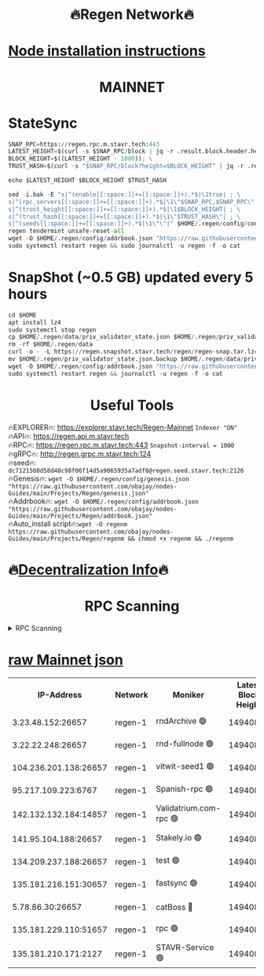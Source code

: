 <h1 align="center"> 🔥Regen Network🔥</h1>

[Node installation instructions](https://github.com/obajay/nodes-Guides/tree/main/Projects/Regen)
=
<h1 align="center"> MAINNET</h1>

# StateSync
```python
SNAP_RPC=https://regen.rpc.m.stavr.tech:443
LATEST_HEIGHT=$(curl -s $SNAP_RPC/block | jq -r .result.block.header.height); \
BLOCK_HEIGHT=$((LATEST_HEIGHT - 1000)); \
TRUST_HASH=$(curl -s "$SNAP_RPC/block?height=$BLOCK_HEIGHT" | jq -r .result.block_id.hash)

echo $LATEST_HEIGHT $BLOCK_HEIGHT $TRUST_HASH

sed -i.bak -E "s|^(enable[[:space:]]+=[[:space:]]+).*$|\1true| ; \
s|^(rpc_servers[[:space:]]+=[[:space:]]+).*$|\1\"$SNAP_RPC,$SNAP_RPC\"| ; \
s|^(trust_height[[:space:]]+=[[:space:]]+).*$|\1$BLOCK_HEIGHT| ; \
s|^(trust_hash[[:space:]]+=[[:space:]]+).*$|\1\"$TRUST_HASH\"| ; \
s|^(seeds[[:space:]]+=[[:space:]]+).*$|\1\"\"|" $HOME/.regen/config/config.toml
regen tendermint unsafe-reset-all
wget -O $HOME/.regen/config/addrbook.json "https://raw.githubusercontent.com/obajay/nodes-Guides/main/Projects/Regen/addrbook.json"
sudo systemctl restart regen && sudo journalctl -u regen -f -o cat
```
# SnapShot (~0.5 GB) updated every 5 hours
```python
cd $HOME
apt install lz4
sudo systemctl stop regen
cp $HOME/.regen/data/priv_validator_state.json $HOME/.regen/priv_validator_state.json.backup
rm -rf $HOME/.regen/data
curl -o - -L https://regen.snapshot.stavr.tech/regen/regen-snap.tar.lz4 | lz4 -c -d - | tar -x -C $HOME/.regen --strip-components 2
mv $HOME/.regen/priv_validator_state.json.backup $HOME/.regen/data/priv_validator_state.json
wget -O $HOME/.regen/config/addrbook.json "https://raw.githubusercontent.com/obajay/nodes-Guides/main/Projects/Regen/addrbook.json"
sudo systemctl restart regen && journalctl -u regen -f -o cat
```

 <h1 align="center"> Useful Tools</h1>

🔥EXPLORER🔥:     https://explorer.stavr.tech/Regen-Mainnet        `Indexer "ON"` \
🔥API🔥:          https://regen.api.m.stavr.tech \
🔥RPC🔥:          https://regen.rpc.m.stavr.tech:443              `Snapshot-interval = 1000` \
🔥gRPC🔥:         http://regen.grpc.m.stavr.tech:124 \
🔥seed🔥:      `dc7121500d58d40c98f06f14d5a9065935a7adf6@regen.seed.stavr.tech:2126` \
🔥Genesis🔥:   `wget -O $HOME/.regen/config/genesis.json "https://raw.githubusercontent.com/obajay/nodes-Guides/main/Projects/Regen/genesis.json"` \
🔥Addrbook🔥:  `wget -O $HOME/.regen/config/addrbook.json "https://raw.githubusercontent.com/obajay/nodes-Guides/main/Projects/Regen/addrbook.json"` \
🔥Auto_install script🔥:`wget -O regenm https://raw.githubusercontent.com/obajay/nodes-Guides/main/Projects/Regen/regenm && chmod +x regenm && ./regenm`

🔥[Decentralization Info](https://github.com/obajay/StateSync-snapshots/tree/main/Projects/Regen/Decentralization)🔥
=
<h1 align="center"> RPC Scanning</h1>

<details>
<summary>RPC Scanning</summary>

<h2 align="center"> We scan nodes in real time every 4 hours. And we provide the final result of RPC endpoints.
We cannot influence the operation of these nodes in any way. </h2>


```python
If Voting Power is higher than 0 --> then the Node is a validator of the network and may be subject to attack and be a potential threat to the chain.
```
```python
We marked such validators with a red symbol
```

</details>

[raw Mainnet json](https://rpc-check.regenm.stavr.tech/regenm/rpc-regenm-result.json)
=


<table><tr><th>IP-Address</th><th>Network</th><th>Moniker</th><th>Latest Block Height</th><th>Earliest Block Height</th><th>Catching Up</th><th>Tx Index</th><th>Voting Power</th><th>Scan Time</th></tr><tr><td>3.23.48.152:26657</td><td>regen-1</td><td>rndArchive 🟢</td><td>14940867</td><td>1</td><td>False</td><td>on</td><td>0</td><td>2024-03-02T10:55:11.469911400UTC</td></tr><tr><td>3.22.22.248:26657</td><td>regen-1</td><td>rnd-fullnode 🟢</td><td>14940867</td><td>4134001</td><td>False</td><td>on</td><td>0</td><td>2024-03-02T10:55:08.781772172UTC</td></tr><tr><td>104.236.201.138:26657</td><td>regen-1</td><td>vitwit-seed1 🟢</td><td>14940863</td><td>8943001</td><td>False</td><td>on</td><td>0</td><td>2024-03-02T10:54:47.075488052UTC</td></tr><tr><td>95.217.109.223:6767</td><td>regen-1</td><td>Spanish-rpc 🟢</td><td>14940870</td><td>10068001</td><td>False</td><td>on</td><td>0</td><td>2024-03-02T10:55:26.601007202UTC</td></tr><tr><td>142.132.132.184:14857</td><td>regen-1</td><td>Validatrium.com-rpc 🟢</td><td>14940870</td><td>11175001</td><td>False</td><td>on</td><td>0</td><td>2024-03-02T10:55:26.812793910UTC</td></tr><tr><td>141.95.104.188:26657</td><td>regen-1</td><td>Stakely.io 🟢</td><td>14940866</td><td>13442501</td><td>False</td><td>on</td><td>0</td><td>2024-03-02T10:55:04.001184295UTC</td></tr><tr><td>134.209.237.188:26657</td><td>regen-1</td><td>test 🟢</td><td>14940871</td><td>13992001</td><td>False</td><td>on</td><td>0</td><td>2024-03-02T10:55:35.317661120UTC</td></tr><tr><td>135.181.216.151:30657</td><td>regen-1</td><td>fastsync 🟢</td><td>14940868</td><td>14457001</td><td>False</td><td>off</td><td>0</td><td>2024-03-02T10:55:16.109180282UTC</td></tr><tr><td>5.78.86.30:26657</td><td>regen-1</td><td>catBoss 🔴</td><td>14940872</td><td>14797001</td><td>False</td><td>on</td><td>9086634999</td><td>2024-03-02T10:55:42.322272029UTC</td></tr><tr><td>135.181.229.110:51657</td><td>regen-1</td><td>rpc 🟢</td><td>14940866</td><td>14844001</td><td>False</td><td>on</td><td>0</td><td>2024-03-02T10:55:01.715422435UTC</td></tr><tr><td>135.181.210.171:2127</td><td>regen-1</td><td>STAVR-Service 🟢</td><td>14940873</td><td>14938001</td><td>False</td><td>on</td><td>0</td><td>2024-03-02T10:55:46.709435493UTC</td></tr></table>